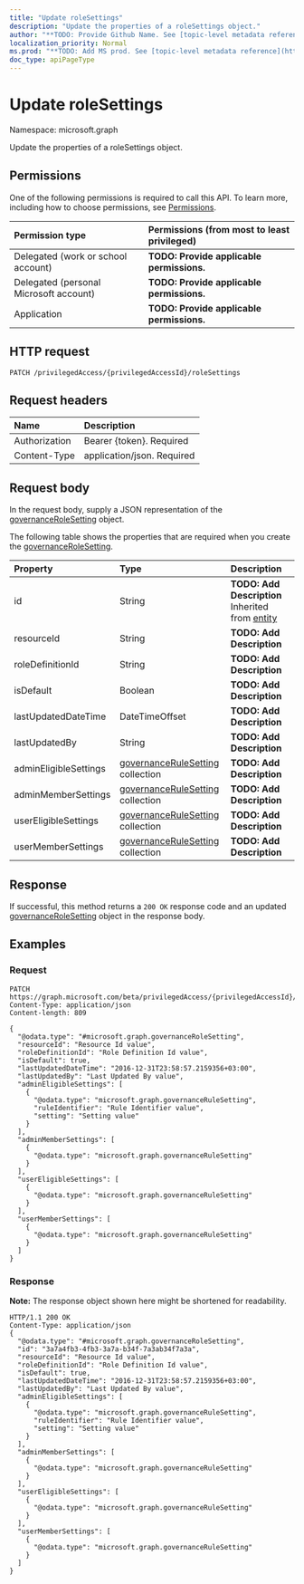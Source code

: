 ```yaml
---
title: "Update roleSettings"
description: "Update the properties of a roleSettings object."
author: "**TODO: Provide Github Name. See [topic-level metadata reference](https://msgo.azurewebsites.net/add/document/guidelines/metadata.html#topic-level-metadata)**"
localization_priority: Normal
ms.prod: "**TODO: Add MS prod. See [topic-level metadata reference](https://msgo.azurewebsites.net/add/document/guidelines/metadata.html#topic-level-metadata)**"
doc_type: apiPageType
---
```


# Update roleSettings

Namespace: microsoft.graph

Update the properties of a roleSettings object.

## Permissions
One of the following permissions is required to call this API. To learn more, including how to choose permissions, see [Permissions](/concepts/permissions-reference.md).

|Permission type|Permissions (from most to least privileged)|
|:---|:---|
|Delegated (work or school account)|**TODO: Provide applicable permissions.**|
|Delegated (personal Microsoft account)|**TODO: Provide applicable permissions.**|
|Application|**TODO: Provide applicable permissions.**|

## HTTP request
<!-- {
  "blockType": "ignored"
}
-->
``` http
PATCH /privilegedAccess/{privilegedAccessId}/roleSettings
```

## Request headers
|Name|Description|
|:---|:---|
|Authorization|Bearer {token}. Required|
|Content-Type|application/json. Required|

## Request body
In the request body, supply a JSON representation of the [governanceRoleSetting](../resources/governancerolesetting.md) object.

The following table shows the properties that are required when you create the [governanceRoleSetting](../resources/governancerolesetting.md).

|Property|Type|Description|
|:---|:---|:---|
|id|String|**TODO: Add Description** Inherited from [entity](../resources/entity.md)|
|resourceId|String|**TODO: Add Description**|
|roleDefinitionId|String|**TODO: Add Description**|
|isDefault|Boolean|**TODO: Add Description**|
|lastUpdatedDateTime|DateTimeOffset|**TODO: Add Description**|
|lastUpdatedBy|String|**TODO: Add Description**|
|adminEligibleSettings|[governanceRuleSetting](../resources/governancerulesetting.md) collection|**TODO: Add Description**|
|adminMemberSettings|[governanceRuleSetting](../resources/governancerulesetting.md) collection|**TODO: Add Description**|
|userEligibleSettings|[governanceRuleSetting](../resources/governancerulesetting.md) collection|**TODO: Add Description**|
|userMemberSettings|[governanceRuleSetting](../resources/governancerulesetting.md) collection|**TODO: Add Description**|



## Response
If successful, this method returns a `200 OK` response code and an updated [governanceRoleSetting](../resources/governancerolesetting.md) object in the response body.

## Examples

### Request
<!-- {
  "blockType": "request",
  "name": "update_rolesettings"
}
-->
``` http
PATCH https://graph.microsoft.com/beta/privilegedAccess/{privilegedAccessId}/roleSettings
Content-Type: application/json
Content-length: 809

{
  "@odata.type": "#microsoft.graph.governanceRoleSetting",
  "resourceId": "Resource Id value",
  "roleDefinitionId": "Role Definition Id value",
  "isDefault": true,
  "lastUpdatedDateTime": "2016-12-31T23:58:57.2159356+03:00",
  "lastUpdatedBy": "Last Updated By value",
  "adminEligibleSettings": [
    {
      "@odata.type": "microsoft.graph.governanceRuleSetting",
      "ruleIdentifier": "Rule Identifier value",
      "setting": "Setting value"
    }
  ],
  "adminMemberSettings": [
    {
      "@odata.type": "microsoft.graph.governanceRuleSetting"
    }
  ],
  "userEligibleSettings": [
    {
      "@odata.type": "microsoft.graph.governanceRuleSetting"
    }
  ],
  "userMemberSettings": [
    {
      "@odata.type": "microsoft.graph.governanceRuleSetting"
    }
  ]
}
```

### Response
**Note:** The response object shown here might be shortened for readability.
<!-- {
  "blockType": "response",
  "truncated": true
}
-->
``` http
HTTP/1.1 200 OK
Content-Type: application/json
{
  "@odata.type": "#microsoft.graph.governanceRoleSetting",
  "id": "3a7a4fb3-4fb3-3a7a-b34f-7a3ab34f7a3a",
  "resourceId": "Resource Id value",
  "roleDefinitionId": "Role Definition Id value",
  "isDefault": true,
  "lastUpdatedDateTime": "2016-12-31T23:58:57.2159356+03:00",
  "lastUpdatedBy": "Last Updated By value",
  "adminEligibleSettings": [
    {
      "@odata.type": "microsoft.graph.governanceRuleSetting",
      "ruleIdentifier": "Rule Identifier value",
      "setting": "Setting value"
    }
  ],
  "adminMemberSettings": [
    {
      "@odata.type": "microsoft.graph.governanceRuleSetting"
    }
  ],
  "userEligibleSettings": [
    {
      "@odata.type": "microsoft.graph.governanceRuleSetting"
    }
  ],
  "userMemberSettings": [
    {
      "@odata.type": "microsoft.graph.governanceRuleSetting"
    }
  ]
}
```


